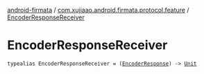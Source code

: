 [android-firmata](../index.md) / [com.xujiaao.android.firmata.protocol.feature](index.md) / [EncoderResponseReceiver](./-encoder-response-receiver.md)

# EncoderResponseReceiver

`typealias EncoderResponseReceiver = (`[`EncoderResponse`](-encoder-response/index.md)`) -> `[`Unit`](https://kotlinlang.org/api/latest/jvm/stdlib/kotlin/-unit/index.html)
